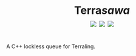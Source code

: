 <h1 align="center">Terra<i>sawa</i><br>
<img src="https://img.shields.io/github/languages/code-size/svasandani/terrasawa" />
<img src="https://img.shields.io/github/license/svasandani/terrasawa" />
<img src="https://img.shields.io/github/last-commit/svasandani/terrasawa" />
<br>
</h1>
<br>
A C++ lockless queue for Terraling.
